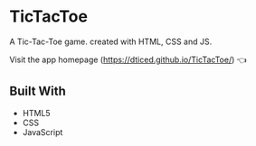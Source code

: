 # TicTacToe
A Tic-Tac-Toe game. created with HTML, CSS and JS.

Visit the app homepage (https://dticed.github.io/TicTacToe/) :point_left:

## Built With

- HTML5
- CSS
- JavaScript
